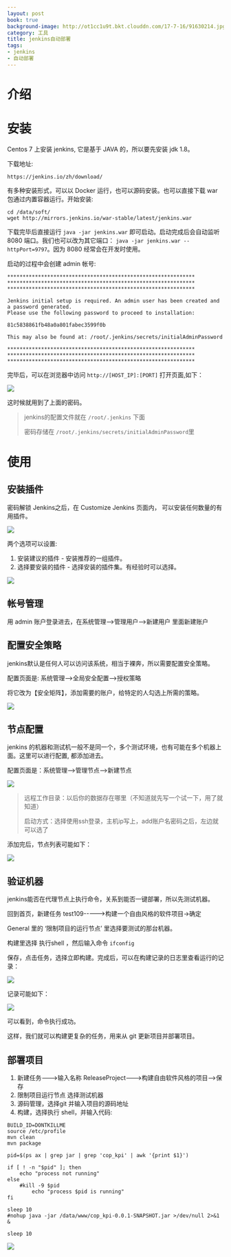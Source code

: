 ```yaml
---
layout: post
book: true
background-image: http://ot1cc1u9t.bkt.clouddn.com/17-7-16/91630214.jpg
category: 工具
title: jenkins自动部署
tags:
- jenkins
- 自动部署
---
```


介绍
===



安装
===
Centos 7 上安装 jenkins, 它是基于 JAVA 的，所以要先安装 jdk 1.8。

下载地址:

```
https://jenkins.io/zh/download/
```

有多种安装形式，可以以 Docker 运行，也可以源码安装。也可以直接下载 war 包通过内置容器运行。开始安装:

```
cd /data/soft/
wget http://mirrors.jenkins.io/war-stable/latest/jenkins.war
```

下载完毕后直接运行 ```java -jar jenkins.war``` 即可启动。启动完成后会自动监听 8080 端口。我们也可以改为其它端口： ```java -jar jenkins.war --httpPort=9797```。因为 8080 经常会在开发时使用。

启动的过程中会创建 admin 帐号:

```
*************************************************************
*************************************************************
*************************************************************

Jenkins initial setup is required. An admin user has been created and a password generated.
Please use the following password to proceed to installation:

81c5838861fb48a0a801fabec3599f0b

This may also be found at: /root/.jenkins/secrets/initialAdminPassword

*************************************************************
*************************************************************
*************************************************************
```

完毕后，可以在浏览器中访问 ```http://[HOST_IP]:[PORT]``` 打开页面,如下：

![](/images/jenkins/01.jpg)

这时候就用到了上面的密码。

>jenkins的配置文件就在 ```/root/.jenkins``` 下面
>
>密码存储在 ```/root/.jenkins/secrets/initialAdminPassword```里


使用
===

安装插件
---
密码解锁 Jenkins之后，在 Customize Jenkins 页面内， 可以安装任何数量的有用插件。

![](/images/jenkins/03.jpg)

两个选项可以设置:

1. 安装建议的插件 - 安装推荐的一组插件。
2. 选择要安装的插件 - 选择安装的插件集。有经验时可以选择。

![](/images/jenkins/02.jpg)

帐号管理
---

用 admin 账户登录进去，在系统管理-->管理用户-->新建用户 里面新建账户

配置安全策略
---
jenkins默认是任何人可以访问该系统，相当于裸奔，所以需要配置安全策略。

配置页面是: 系统管理-->全局安全配置-->授权策略

将它改为【安全矩阵】，添加需要的账户，给特定的人勾选上所需的策略。

![](/images/jenkins/04.jpg)

节点配置
---
jenkins 的机器和测试机一般不是同一个，多个测试环境，也有可能在多个机器上面。这里可以进行配置, 都添加进去。

配置页面是：系统管理-->管理节点-->新建节点

![](/images/jenkins/05.jpg)

>远程工作目录：以后你的数据存在哪里（不知道就先写一个试一下，用了就知道）
>
>启动方式：选择使用ssh登录，主机ip写上，add账户名密码之后，左边就可以选了

添加完后，节点列表可能如下：

![](/images/jenkins/06.jpg)

验证机器
---
jenkins能否在代理节点上执行命令，关系到能否一键部署，所以先测试机器。

回到首页，新建任务 test109----->构建一个自由风格的软件项目->确定

General 里的 ‘限制项目的运行节点’ 里选择要测试的那台机器。

构建里选择 执行shell ，然后输入命令 ```ifconfig```

保存，点击任务，选择立即构建。完成后，可以在构建记录的日志里查看运行的记录：

![](/images/jenkins/07.jpg)

记录可能如下：

![](/images/jenkins/08.jpg)

可以看到，命令执行成功。

这样，我们就可以构建更复杂的任务，用来从 git 更新项目并部署项目。

部署项目
---

1. 新建任务--->输入名称 ReleaseProject--->构建自由软件风格的项目-->保存
2. 限制项目运行节点 选择测试机器
3. 源码管理，选择git 并输入项目的源码地址
4. 构建，选择执行 shell，并输入代码:

```
BUILD_ID=DONTKILLME
source /etc/profile
mvn clean
mvn package

pid=$(ps ax | grep jar | grep 'cop_kpi' | awk '{print $1}')

if [ ! -n "$pid" ]; then
	echo "process not running"
else
	#kill -9 $pid
		echo "process $pid is running"
fi

sleep 10
#nohup java -jar /data/www/cop_kpi-0.0.1-SNAPSHOT.jar >/dev/null 2>&1 &

sleep 10
```

![](/images/jenkins/09.jpg)
